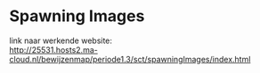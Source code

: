 # Spawning Images

link naar werkende website:<br>
http://25531.hosts2.ma-cloud.nl/bewijzenmap/periode1.3/sct/spawningImages/index.html
